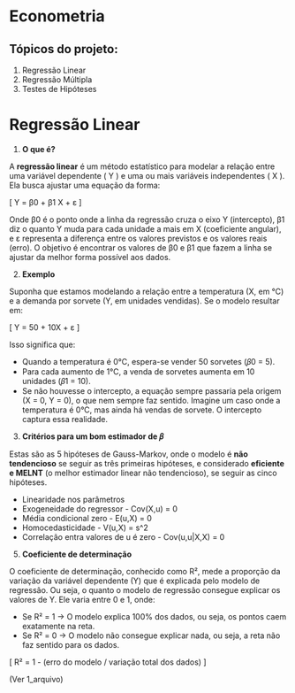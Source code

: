 # Econometria
## Tópicos do projeto:
1. Regressão Linear
2. Regressão Múltipla
3. Testes de Hipóteses

# Regressão Linear

1. **O que é?**
   
A **regressão linear** é um método estatístico para modelar a relação entre uma variável dependente \( Y \) e uma ou mais variáveis independentes \( X \). 
Ela busca ajustar uma equação da forma:  

\[
Y = β0 + β1 X + ε
\]

Onde β0 é o ponto onde a linha da regressão cruza o eixo Y (intercepto), β1 diz o quanto Y muda para cada unidade a mais em X (coeficiente angular), e ε representa a diferença entre os valores previstos e os valores reais (erro). O objetivo é encontrar os valores de β0 e β1 que fazem a linha se ajustar da melhor forma possível aos dados.

2. **Exemplo**

Suponha que estamos modelando a relação entre a temperatura (X, em °C) e a demanda por sorvete (Y, em unidades vendidas).
Se o modelo resultar em:

\[
Y = 50 + 10X + ε
\]

Isso significa que:

- Quando a temperatura é 0°C, espera-se vender 50 sorvetes (𝛽0 = 5). 
- Para cada aumento de 1°C, a venda de sorvetes aumenta em 10 unidades (𝛽1 = 10).
- Se não houvesse o intercepto, a equação sempre passaria pela origem (X = 0, Y = 0), o que nem sempre faz sentido. Imagine um caso onde a temperatura é 0°C, mas ainda há vendas de sorvete. O intercepto captura essa realidade.

3. **Critérios para um bom estimador de 𝛽**

Estas são as 5 hipóteses de Gauss-Markov, onde o modelo é **não tendencioso** se seguir as três primeiras hipóteses, e considerado **eficiente e MELNT** (o melhor estimador linear não tendencioso), se seguir as cinco hipóteses.
* Linearidade nos parâmetros
* Exogeneidade do regressor - Cov(X,u) = 0
* Média condicional zero - E(u,X) = 0
* Homocedasticidade - V(u,X) = s^2
* Correlação entra valores de u é zero - Cov(u,u|X,X) = 0

5. **Coeficiente de determinação**
   
O coeficiente de determinação, conhecido como R², mede a proporção da variação da variável dependente (Y) que é explicada pelo modelo de regressão. Ou seja, o quanto o modelo de regressão consegue explicar os valores de Y. Ele varia entre 0 e 1, onde:
- Se R² = 1 → O modelo explica 100% dos dados, ou seja, os pontos caem exatamente na reta.
- Se R² = 0 → O modelo não consegue explicar nada, ou seja, a reta não faz sentido para os dados.

\[
R² = 1 - (erro do modelo / variação total dos dados)​
\]

(Ver 1_arquivo)
